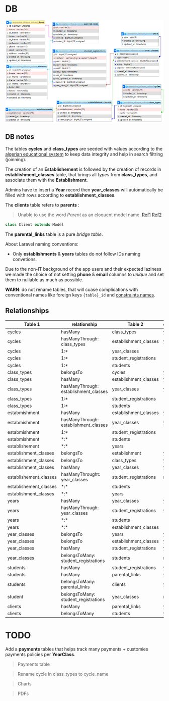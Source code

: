 # DB

![db URL diagram](./db.png)

## DB notes

The tables **cycles** and **class_types** are seeded with values according to the [algerian educational system](https://education.gov.dz/wp-content/uploads/2015/01/RESTRUCTURATION-DU-POST-OBLIGATOIRE.jpg) to keep data integrity and help in search filtring (joinning).

The creation of an **Establishement** is followed by the creation of records in **establishment_classes** table, that brings all _types_ from **class_types**, and associate them with the **Establishment**.

Admins have to insert a **Year** record then **year_classes** will automatically be filled with rows according to **establishment_classes**.

The **clients** table refers to **parents** :

> Unable to use the word _Parent_ as an eloquent model name. [Ref1](https://laravel.com/docs/8.x/eloquent#table-names) [Ref2](https://www.php.net/manual/en/reserved.php)

```php
class Client extends Model
```

The **parental_links** table is a pure _bridge table_.

About Laravel naming conventions:

-   Only **establishments** & **years** tables do not follow IDs naming convetions.

Due to the non-IT background of the app users and their expected laziness we made the choice of not setting **phone** & **email** columns to _unique_ and set them to nullable as much as possible.

**WARN**: do not rename tables, that will cuase complications with conventional names like foreign keys `{table}_id` and [constraints names](https://laravel.com/docs/8.x/migrations#renaming-tables-with-foreign-keys).

## Relationships

| Table 1                | relationship                          | Table 2               | done | useful |
| ---------------------- | ------------------------------------- | --------------------- | ---- | ------ |
| cycles                 | hasMany                               | class_types           | yes  |        |
| cycles                 | hasManyThrough: class_types           | establishment_classes | yes  |        |
| cycles                 | 1:\*                                  | year_classes          |      |        |
| cycles                 | 1:\*                                  | student_registrations |      |        |
| cycles                 | 1:\*                                  | students              |      |        |
| class_types            | belongsTo                             | cycles                | yes  |        |
| class_types            | hasMany                               | establishment_classes | yes  |        |
| class_types            | hasManyThrough: establishment_classes | year_classes          | yes  |        |
| class_types            | 1:\*                                  | student_registrations |      |        |
| class_types            | 1:\*                                  | students              |      |        |
| estabmishment          | hasMany                               | establishment_classes | yes  |        |
| estabmishment          | hasManyThrough: establishment_classes | year_classes          | yes  |        |
| estabmishment          | 1:\*                                  | student_registrations |      |        |
| estabmishment          | \*:\*                                 | students              |      |        |
| establishement         | \*:\*                                 | years                 |      |        |
| establishment_classes  | belongsTo                             | establishment         | yes  |        |
| establishment_classes  | belongsTo                             | class_types           | yes  |        |
| establishment_classes  | hasMany                               | year_classes          | yes  |        |
| establishement_classes | hasManyThrought: year_classes         | student_registrations | no   |        |
| establishement_classes | \*:\*                                 | students              |      |        |
| establishment_classes  | \*:\*                                 | years                 |      |        |
| years                  | hasMany                               | year_classes          | yes  |        |
| years                  | hasManyThrough: year_classes          | student_registrations | yes  |        |
| years                  | \*:\*                                 | students              |      |        |
| years                  | \*:\*                                 | establishment_classes |      |        |
| year_classes           | belongsTo                             | years                 | yes  |        |
| year_classes           | belongsTo                             | establishment_classes | yes  |        |
| year_classes           | hasMany                               | student_registrations | yes  |        |
| year_classes           | belongsToMany: student_registrations  | students              | no   |        |
| students               | hasMany                               | student_registrations | yes  |        |
| students               | hasMany                               | parental_links        | yes  |        |
| students               | belongsToMany: parental_links         | clients               | yes  |        |
| student                | belongsToMany: student_registrations  | year_classes          | no   |        |
| clients                | hasMany                               | parental_links        | yes  |        |
| clients                | belongsToMany                         | students              | yes  |        |

# TODO

Add a **payments** tables that helps track many payments + customies payments policies per **YearClass**.

> Payments table

> Rename cycle in class_types to cycle_name

> Charts

> PDFs
